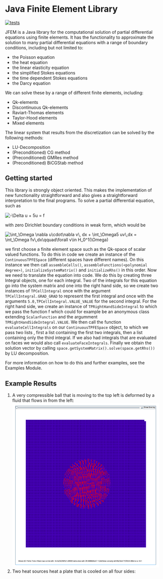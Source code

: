 # Java Finite Element Library 
[![tests](https://github.com/Tovermodus/JFEM/actions/workflows/tests.yml/badge.svg)](https://github.com/Tovermodus/JFEM/actions/workflows/tests.yml)

JFEM is a Java library for the computational solution of partial differential equations using finite elements.
It has the functionality to approximate the solution to many partial differential equations with a range of boundary conditions, including but not limited to:
* the Poisson equation
* the heat equation
* the linear elasticity equation
* the simplified Stokes equations
* the time dependent Stokes equations
* the Darcy equation

We can solve these by a range of different finite elements, including:
* Qk-elements
* Discontinuous Qk-elements
* Raviart-Thomas elements
* Taylor-Hood elements
* Mixed elements

The linear system that results from the discretization can be solved by the following methods:
* LU-Decomposition
* (Preconditioned) CG method
* (Preconditioned) GMRes method
* (Preconditioned) BiCGStab method

## Getting started
This library is strongly object oriented. This makes the implementation of new functionality straightforward and also gives a straightforward interpretation to the final programs. To solve a partial differential equation, such as

<img src="http://www.sciweavers.org/tex2img.php?eq=%20-%5CDelta%20u%20%2B%205u%20%3D%20f&bc=White&fc=Black&im=jpg&fs=12&ff=arev&edit=0" align="center" border="0" alt=" -\Delta u + 5u = f" width="111" height="19" />

with zero Dirichlet boundary conditions in weak form, which would be

<img src="http://www.sciweavers.org/tex2img.php?eq=%5Cint_%5COmega%20%5Cnabla%20u%5Ccdot%5Cnabla%20v%5C%2C%20dx%20%2B%20%5Cint_%5COmega5%20uv%5C%2Cdx%20%3D%20%5Cint_%5COmega%20fv%5C%2Cdx%5Cqquad%5Cforall%20v%5Cin%20H_0%5E1%28%5COmega%29&bc=White&fc=Black&im=jpg&fs=12&ff=arev&edit=0" align="center" border="0" alt="\int_\Omega \nabla u\cdot\nabla v\, dx + \int_\Omega5 uv\,dx = \int_\Omega fv\,dx\qquad\forall v\in H_0^1(\Omega)" width="425" height="46" />

we first choose a finite element space such as the Qk-space of scalar valued functions. To do this in code we create an instance of the `ContinuousTPFESpace` (different spaces have different names). On this instance we then call `assembleCells()`, `assembleFunctions(<polynomial degree>)`, `initializeSystemMatrix()` and `initializeRhs()` in this order. Now we need to translate the equation into code. We do this by creating three Integral objects, one for each integral. Two of the integrals for this equation go into the system matrix and one into the right hand side, so we create two instances of `TPCellIntegral` once with the argument `TPCellIntegral.GRAD_GRAD` to represent the first integral and once with the arguments `5.0,TPCellIntegral.VALUE_VALUE` for the second integral. For the right hand side, we create an instance of `TPRightHandSideIntegral` to which we pass the function f which could for example be an anonymous class extending `ScalarFunction` and the argumment `TPRightHandSideIntegral.VALUE`. We then call the function `evaluateCellIntegrals` on our `ContinuousTPFESpace` object, to which we pass two lists , first a list containing the first two integrals, then a list containing only the third integral. If we also had integrals that are evaluated on faces we would also call `evaluateFaceIntegrals`.
Finally we obtain the solution vector by calling `space.getSystemMatrix().solve(space.getRhs())` by LU decomposition.

For more information on how to do this and further examples, see the Examples Module.

## Example Results
1. A very compressible ball that is moving to the top left is deformed by a fluid that flows in from the left: <img src=ball_in_water.gif/>
2. Two heat sources heat a plate that is cooled on all four sides:
